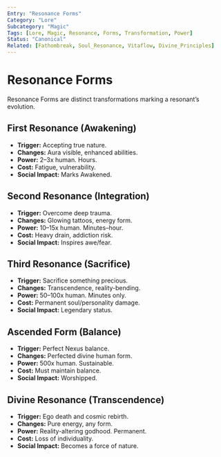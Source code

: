 ```yaml
---
Entry: "Resonance Forms"
Category: "Lore"
Subcategory: "Magic"
Tags: [Lore, Magic, Resonance, Forms, Transformation, Power]
Status: "Canonical"
Related: [Fathombreak, Soul_Resonance, Vitaflow, Divine_Principles]
---
```


# Resonance Forms

Resonance Forms are distinct transformations marking a resonant’s evolution.

## First Resonance (Awakening)
- **Trigger:** Accepting true nature.
- **Changes:** Aura visible, enhanced abilities.
- **Power:** 2–3x human. Hours.
- **Cost:** Fatigue, vulnerability.
- **Social Impact:** Marks Awakened.

## Second Resonance (Integration)
- **Trigger:** Overcome deep trauma.
- **Changes:** Glowing tattoos, energy form.
- **Power:** 10–15x human. Minutes–hour.
- **Cost:** Heavy drain, addiction risk.
- **Social Impact:** Inspires awe/fear.

## Third Resonance (Sacrifice)
- **Trigger:** Sacrifice something precious.
- **Changes:** Transcendence, reality-bending.
- **Power:** 50–100x human. Minutes only.
- **Cost:** Permanent soul/personality damage.
- **Social Impact:** Legendary status.

## Ascended Form (Balance)
- **Trigger:** Perfect Nexus balance.
- **Changes:** Perfected divine human form.
- **Power:** 500x human. Sustainable.
- **Cost:** Must maintain balance.
- **Social Impact:** Worshipped.

## Divine Resonance (Transcendence)
- **Trigger:** Ego death and cosmic rebirth.
- **Changes:** Pure energy, any form.
- **Power:** Reality-altering godhood. Permanent.
- **Cost:** Loss of individuality.
- **Social Impact:** Becomes a force of nature.
